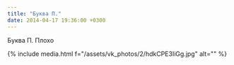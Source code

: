 ```yaml
---
title: "Буква П."
date: 2014-04-17 19:36:00 +0300
---
```


Буква П.
Плохо

{% include media.html f="/assets/vk_photos/2/hdkCPE3IiGg.jpg" alt="" %}
